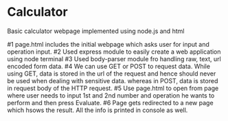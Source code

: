 # Calculator
Basic calculator webpage implemented using node.js and html

#1 page.html includes the initial webpage which asks user for input and operation input.
#2 Used express module to easily create a web application using node terminal
#3 Used body-parser module fro handling raw, text, url encoded form data.
#4 We can use GET or POST to request data. While using GET, data is stored in the url of the request and hence should never be used when dealing with sensitive data. whereas in POST, data is stored in request body of the HTTP request.
#5 Use page.html to open from page where user needs to input 1st and 2nd number and operation he wants to perform and then press Evaluate.
#6 Page gets redirected to a new page which hsows the result. All the info is printed in console as well.
